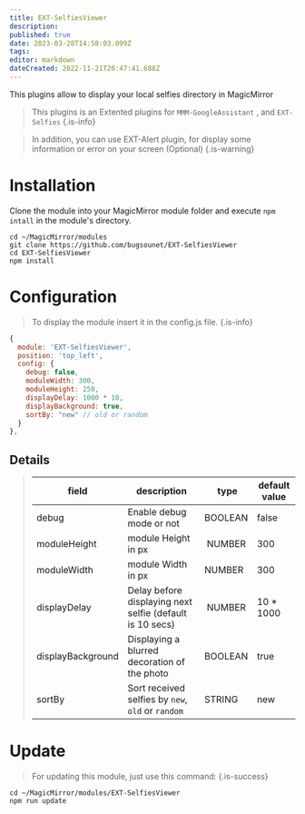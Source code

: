 ```yaml
---
title: EXT-SelfiesViewer
description: 
published: true
date: 2023-03-28T14:58:03.099Z
tags: 
editor: markdown
dateCreated: 2022-11-21T20:47:41.688Z
---
```


This plugins allow to display your local selfies directory in MagicMirror

> This plugins is an Extented plugins for `MMM-GoogleAssistant` , and `EXT-Selfies`
{.is-info}


> In addition, you can use EXT-Alert plugin, for display some information or error on your screen (Optional)
{.is-warning}

# Installation
Clone the module into your MagicMirror module folder and execute `npm intall` in the module's directory.
```
cd ~/MagicMirror/modules
git clone https://github.com/bugsounet/EXT-SelfiesViewer
cd EXT-SelfiesViewer
npm install
```

# Configuration
> To display the module insert it in the config.js file.
{.is-info}


```js
{
  module: 'EXT-SelfiesViewer',
  position: 'top_left',
  config: {
    debug: false,
    moduleWidth: 300,
    moduleHeight: 250,
    displayDelay: 1000 * 10,
    displayBackground: true,
    sortBy: "new" // old or random
  }
},
```

## Details

> |field | description | type | default value
> |---|---|---|---
> |debug | Enable debug mode or not | BOOLEAN | false
> |moduleHeight | module Height in px | NUMBER | 300
> |moduleWidth | module Width in px | NUMBER | 300
> |displayDelay | Delay before displaying next selfie (default is 10 secs) | NUMBER | 10 * 1000
> |displayBackground | Displaying a blurred decoration of the photo | BOOLEAN | true
> |sortBy | Sort received selfies by `new`, `old` or `random` | STRING | new

# Update
> For updating this module, just use this command:
{.is-success}

```
cd ~/MagicMirror/modules/EXT-SelfiesViewer
npm run update
```
